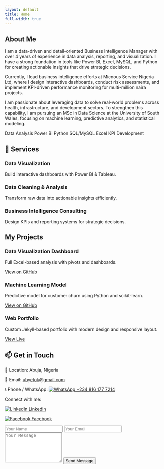 ```yaml
---
layout: default
title: Home
full-width: true
---
```


<!-- HERO is handled in base.html -->

<!-- ABOUT SECTION -->
<section id="about">
  <h2>About Me</h2>
  <p>
    I am a data-driven and detail-oriented Business Intelligence Manager with over 4 years of experience in data analysis, reporting, and visualization. I have a strong foundation in tools like Power BI, Excel, MySQL, and Python for creating actionable insights that drive strategic decisions.
  </p>
  <p>
    Currently, I lead business intelligence efforts at Micnous Service Nigeria Ltd, where I design interactive dashboards, conduct risk assessments, and implement KPI-driven performance monitoring for multi-million naira projects.
  </p>
  <p>
    I am passionate about leveraging data to solve real-world problems across health, infrastructure, and development sectors. To strengthen this capability, I am pursuing an MSc in Data Science at the University of South Wales, focusing on machine learning, predictive analytics, and statistical modeling.
  </p>

  <div class="skills">
    <span class="skill-badge">Data Analysis</span>
    <span class="skill-badge">Power BI</span>
    <span class="skill-badge">Python</span>
    <span class="skill-badge">SQL/MySQL</span>
    <span class="skill-badge">Excel</span>
    <span class="skill-badge">KPI Development</span>
  </div>
</section>

<!-- SERVICES SECTION -->
<section id="services">
  <h2>💼 Services</h2>
  <div class="projects-grid">
    <div class="project-card">
      <h3>Data Visualization</h3>
      <p>Build interactive dashboards with Power BI & Tableau.</p>
    </div>
    <div class="project-card">
      <h3>Data Cleaning & Analysis</h3>
      <p>Transform raw data into actionable insights efficiently.</p>
    </div>
    <div class="project-card">
      <h3>Business Intelligence Consulting</h3>
      <p>Design KPIs and reporting systems for strategic decisions.</p>
    </div>
  </div>
</section>

<!-- PROJECTS SECTION -->
<section id="projects">
  <h2>My Projects</h2>
  <div class="projects-grid">
    <div class="project-card">
      <h3>Data Visualization Dashboard</h3>
      <p>Full Excel-based analysis with pivots and dashboards.</p>
      <a href="https://github.com/xzibitetok/Xzibit-Sales-Analysis" target="_blank">View on GitHub</a>
    </div>
    <div class="project-card">
      <h3>Machine Learning Model</h3>
      <p>Predictive model for customer churn using Python and scikit-learn.</p>
      <a href="https://github.com/xzibitetok/project2" target="_blank">View on GitHub</a>
    </div>
    <div class="project-card">
      <h3>Web Portfolio</h3>
      <p>Custom Jekyll-based portfolio with modern design and responsive layout.</p>
      <a href="https://xzibitetok.github.io" target="_blank">View Live</a>
    </div>
  </div>
</section>

<!-- CONTACT SECTION -->
<section id="contact">
  <h2>📫 Get in Touch</h2>
  <div class="projects-grid">
    <div class="project-card">
      <p>📍 Location: Abuja, Nigeria</p>
      <p>📧 Email: <a href="mailto:ubyetok@gmail.com">ubyetok@gmail.com</a></p>
      <p>📞 Phone / WhatsApp: <a href="https://wa.me/2348161777214" target="_blank">
        <img src="{{ '/assets/img/whatsapp.png' | relative_url }}" alt="WhatsApp" class="contact-icon">
        +234 816 177 7214
      </a></p>
      <p>Connect with me:</p>
      <p>
        <a href="https://www.linkedin.com/in/ubong-etok-56b4a0170/" target="_blank">
          <img src="{{ '/assets/img/linkedin.png' | relative_url }}" alt="LinkedIn" class="contact-icon"> LinkedIn
        </a>
      </p>
      <p>
        <a href="https://www.facebook.com/uby.etok.5" target="_blank">
          <img src="{{ '/assets/img/facebook.png' | relative_url }}" alt="Facebook" class="contact-icon"> Facebook
        </a>
      </p>
    </div>
    <div class="project-card">
      <form action="https://formspree.io/f/xwpnkevb" method="POST">
        <input type="text" name="name" placeholder="Your Name" required>
        <input type="email" name="_replyto" placeholder="Your Email" required>
        <textarea name="message" rows="6" placeholder="Your Message" required></textarea>
        <button type="submit">Send Message</button>
      </form>
    </div>
  </div>
</section>
